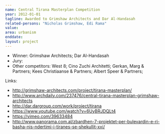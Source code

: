 ```yaml
---
name: Central Tirana Masterplan Competition
year: 2012-01-01
tagline: Awarded to Grimshaw Architects and Dar Al-Handasah
related-persons: "Nicholas Grimshaw, Edi Rama"
value:
area: urbanism
enddate:
layout: project
---
```

* Winner: Grimshaw Architects; Dar Al-Handasah
* Jury:
* Other competitors: West 8; Cino Zuchi Architetti; Gerkan, Marg & Partners; Kees Christiaanse & Partners; Albert Speer & Partners;

Links:
* <http://grimshaw-architects.com/project/tirana-masterplan/>
* <http://www.archdaily.com/237476/central-tirana-masterplan-grimshaw-architects>
* <http://dar.dargroup.com/work/project/tirana>
* <https://www.youtube.com/watch?v=6UyBRJDQLt4>
* <https://vimeo.com/39633484>
* <http://www.panorama.com.al/zbardhen-7-projektet-per-bulevardin-e-ri-basha-nis-ndertimi-i-tiranes-se-shekullit-xxi/>

